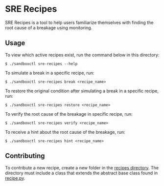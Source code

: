 # SRE Recipes

SRE Recipes is a tool to help users familiarize themselves with finding the root cause of a breakage using monitoring.

## Usage

To view which active recipes exist, run the command below in this directory:

```
$ ./sandboxctl sre-recipes --help
```
To simulate a break in a specific recipe, run:
```
$ ./sandboxctl sre-recipes break <recipe_name>
```
To restore the original condition after simulating a break in a specific recipe, run:
```
$ ./sandboxctl sre-recipes restore <recipe_name>
```
To verify the root cause of the breakage in specific recipe, run:
```
$ ./sandboxctl sre-recipes verify <recipe_name>
```
To receive a hint about the root cause of the breakage, run:
```
$ ./sandboxctl sre-recipes hint <recipe_name>
```

## Contributing

To contribute a new recipe, create a new folder in the [recipes directory](./recipes). The directory must include a class that extends the abstract base class found in [recipe.py](recipe.py).

